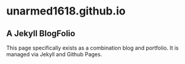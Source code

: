 # unarmed1618.github.io
## A Jekyll BlogFolio

This page specifically exists as a combination blog and portfolio. It is managed via Jekyll and Github Pages.
